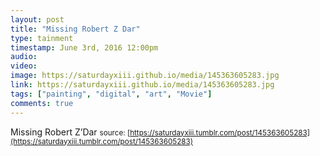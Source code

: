 ```yaml
---
layout: post
title: "Missing Robert Z Dar"
type: tainment
timestamp: June 3rd, 2016 12:00pm
audio: 
video: 
image: https://saturdayxiii.github.io/media/145363605283.jpg
link: https://saturdayxiii.github.io/media/145363605283.jpg
tags: ["painting", "digital", "art", "Movie"]
comments: true
---
```

Missing Robert Z’Dar
<small>source: [https://saturdayxiii.tumblr.com/post/145363605283](https://saturdayxiii.tumblr.com/post/145363605283)</small>